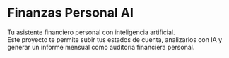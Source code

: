 # Finanzas Personal AI

Tu asistente financiero personal con inteligencia artificial.  
Este proyecto te permite subir tus estados de cuenta, analizarlos con IA y generar un informe mensual como auditoría financiera personal.
